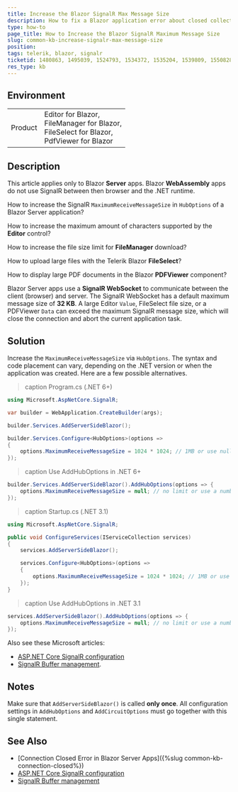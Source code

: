 ```yaml
---
title: Increase the Blazor SignalR Max Message Size
description: How to fix a Blazor application error about closed collection, which occurs when pasting large images into the Editor, or uploading large files in the FileSelect.
type: how-to
page_title: How to Increase the Blazor SignalR Maximum Message Size
slug: common-kb-increase-signalr-max-message-size
position: 
tags: telerik, blazor, signalr
ticketid: 1480863, 1495039, 1524793, 1534372, 1535204, 1539809, 1550828, 1551288, 1551857, 1552427, 1555847, 1556196, 1557177, 1559614, 1568863, 1571806, 1571934, 1577980, 1579764, 1587204
res_type: kb
---
```


## Environment

<table>
    <tbody>
        <tr>
            <td>Product</td>
            <td>
                Editor for Blazor, <br />
                FileManager for Blazor, <br />
                FileSelect for Blazor, <br />
                PdfViewer for Blazor
            </td>
        </tr>
    </tbody>
</table>

## Description

This article applies only to Blazor **Server** apps. Blazor **WebAssembly** apps do not use SignalR between then browser and the .NET runtime.

How to increase the SignalR `MaximumReceiveMessageSize` in `HubOptions` of a Blazor Server application?

How to increase the maximum amount of characters supported by the **Editor** control?

How to increase the file size limit for **FileManager** download?

How to upload large files with the Telerik Blazor **FileSelect**?

How to display large PDF documents in the Blazor **PDFViewer** component?

Blazor Server apps use a **SignalR WebSocket** to communicate between the client (browser) and server. The SignalR WebSocket has a default maximum message size of **32 KB**. A large Editor `Value`, FileSelect file size, or a PDFViewer `Data` can exceed the maximum SignalR message size, which will close the connection and abort the current application task.

## Solution

Increase the `MaximumReceiveMessageSize` via `HubOptions`. The syntax and code placement can vary, depending on the .NET version or when the application was created. Here are a few possible alternatives.

>caption Program.cs (.NET 6+)

<div class="skip-repl"></div>

````CS
using Microsoft.AspNetCore.SignalR;

var builder = WebApplication.CreateBuilder(args);

builder.Services.AddServerSideBlazor();

builder.Services.Configure<HubOptions>(options =>
{
    options.MaximumReceiveMessageSize = 1024 * 1024; // 1MB or use null
});
````

>caption Use AddHubOptions in .NET 6+

<div class="skip-repl"></div>

````CS
builder.Services.AddServerSideBlazor().AddHubOptions(options => {
    options.MaximumReceiveMessageSize = null; // no limit or use a number
});
````

>caption Startup.cs (.NET 3.1)

<div class="skip-repl"></div>

````CS
using Microsoft.AspNetCore.SignalR;

public void ConfigureServices(IServiceCollection services)
{
    services.AddServerSideBlazor();

    services.Configure<HubOptions>(options =>
    {
        options.MaximumReceiveMessageSize = 1024 * 1024; // 1MB or use null
    });
}
````

>caption Use AddHubOptions in .NET 3.1

<div class="skip-repl"></div>

````CS
services.AddServerSideBlazor().AddHubOptions(options => {
    options.MaximumReceiveMessageSize = null; // no limit or use a number
});
````

Also see these Microsoft articles:

* [ASP.NET Core SignalR configuration](https://docs.microsoft.com/en-us/aspnet/core/signalr/configuration)
* [SignalR Buffer management](https://docs.microsoft.com/en-us/aspnet/core/signalr/security?view=aspnetcore-6.0#buffer-management).

## Notes

Make sure that `AddServerSideBlazor()` is called **only once**. All configuration settings in `AddHubOptions` and `AddCircuitOptions` must go together with this single statement.

## See Also

* [Connection Closed Error in Blazor Server Apps]({%slug common-kb-connection-closed%})
* [ASP.NET Core SignalR configuration](https://docs.microsoft.com/en-us/aspnet/core/signalr/configuration)
* [SignalR Buffer management](https://docs.microsoft.com/en-us/aspnet/core/signalr/security?view=aspnetcore-7.0#buffer-management)

